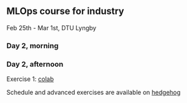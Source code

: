## MLOps course for industry
Feb 25th - Mar 1st, DTU Lyngby

### Day 2, morning

### Day 2, afternoon

Exercise 1: [colab](course/en/day2/HF_wandb.ipynb)

Schedule and advanced exercises are available on [hedgehog](https://demo.hedgedoc.org/qCRpSmQ4RoCxLaA3diBJLQ?both) 
